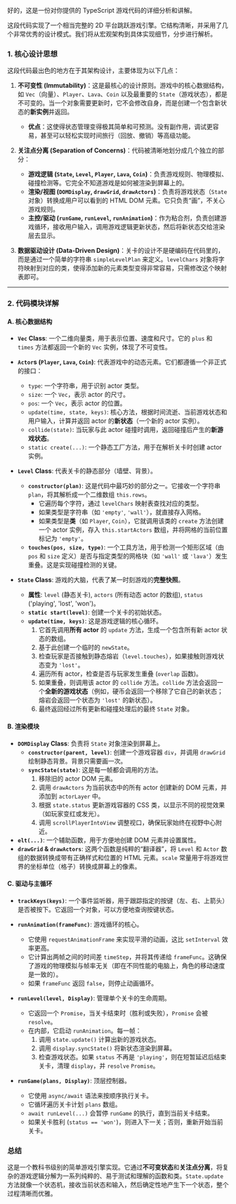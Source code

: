 好的，这是一份对你提供的 TypeScript 游戏代码的详细分析和讲解。

这段代码实现了一个相当完整的 2D 平台跳跃游戏引擎。它结构清晰，并采用了几个非常优秀的设计模式。我们将从宏观架构到具体实现细节，分步进行解析。

### 1. 核心设计思想

这段代码最出色的地方在于其架构设计，主要体现为以下几点：

1.  **不可变性 (Immutability)**：这是最核心的设计原则。游戏中的核心数据结构，如 `Vec`（向量）、`Player`、`Lava`、`Coin` 以及最重要的 `State`（游戏状态），都是不可变的。当一个对象需要更新时，它不会修改自身，而是创建一个包含新状态的**新实例**并返回。

    - **优点**：这使得状态管理变得极其简单和可预测。没有副作用，调试更容易，甚至可以轻松实现时间旅行（回放、撤销）等高级功能。

2.  **关注点分离 (Separation of Concerns)**：代码被清晰地划分成几个独立的部分：

    - **游戏逻辑 (`State`, `Level`, `Player`, `Lava`, `Coin`)**：负责游戏规则、物理模拟、碰撞检测等。它完全不知道游戏是如何被渲染到屏幕上的。
    - **渲染/视图 (`DOMDisplay`, `drawGrid`, `drawActors`)**：负责将游戏状态（`State` 对象）转换成用户可以看到的 HTML DOM 元素。它只负责“画”，不关心游戏规则。
    - **主控/驱动 (`runGame`, `runLevel`, `runAnimation`)**：作为粘合剂，负责创建游戏循环，接收用户输入，调用游戏逻辑更新状态，然后将新状态交给渲染层去显示。

3.  **数据驱动设计 (Data-Driven Design)**：关卡的设计不是硬编码在代码里的，而是通过一个简单的字符串 `simpleLevelPlan` 来定义。`levelChars` 对象将字符映射到对应的类，使得添加新的元素类型变得非常容易，只需修改这个映射表即可。

---

### 2. 代码模块详解

#### A. 核心数据结构

- **`Vec` Class**: 一个二维向量类，用于表示位置、速度和尺寸。它的 `plus` 和 `times` 方法都返回一个新的 `Vec` 实例，体现了不可变性。

- **`Actor`s (`Player`, `Lava`, `Coin`)**: 代表游戏中的动态元素。它们都遵循一个非正式的接口：

  - `type`: 一个字符串，用于识别 actor 类型。
  - `size`: 一个 `Vec`，表示 actor 的尺寸。
  - `pos`: 一个 `Vec`，表示 actor 的位置。
  - `update(time, state, keys)`: 核心方法，根据时间流逝、当前游戏状态和用户输入，计算并返回 actor 的**新状态**（一个新的 actor 实例）。
  - `collide(state)`: 当玩家与此 actor 碰撞时调用，返回碰撞后产生的**新游戏状态**。
  - `static create(...)`: 一个静态工厂方法，用于在解析关卡时创建 actor 实例。

- **`Level` Class**: 代表关卡的静态部分（墙壁、背景）。

  - **`constructor(plan)`**: 这是代码中最巧妙的部分之一。它接收一个字符串 `plan`，将其解析成一个二维数组 `this.rows`。
    - 它遍历每个字符，通过 `levelChars` 映射表查找对应的类型。
    - 如果类型是字符串（如 `'empty'`, `'wall'`），就直接存入网格。
    - 如果类型是**类**（如 `Player`, `Coin`），它就调用该类的 `create` 方法创建一个 actor 实例，存入 `this.startActors` 数组，并将网格的当前位置标记为 `'empty'`。
  - **`touches(pos, size, type)`**: 一个工具方法，用于检测一个矩形区域（由 `pos` 和 `size` 定义）是否与指定类型的网格块（如 `'wall'` 或 `'lava'`）发生重叠。这是实现碰撞检测的关键。

- **`State` Class**: 游戏的大脑，代表了某一时刻游戏的**完整快照**。
  - **属性**: `level` (静态关卡), `actors` (所有动态 actor 的数组), `status` ('playing', 'lost', 'won')。
  - **`static start(level)`**: 创建一个关卡的初始状态。
  - **`update(time, keys)`**: 这是游戏逻辑的核心循环。
    1.  它首先调用**所有 actor** 的 `update` 方法，生成一个包含所有新 actor 状态的数组。
    2.  基于此创建一个临时的 `newState`。
    3.  检查玩家是否接触到静态熔岩（`level.touches`），如果接触则游戏状态变为 `'lost'`。
    4.  遍历所有 actor，检查是否与玩家发生重叠 (`overlap` 函数)。
    5.  如果重叠，则调用该 actor 的 `collide` 方法。`collide` 方法会返回一个**全新的游戏状态**（例如，硬币会返回一个移除了它自己的新状态；熔岩会返回一个状态为 `'lost'` 的新状态）。
    6.  最终返回经过所有更新和碰撞处理后的最终 `State` 对象。

#### B. 渲染模块

- **`DOMDisplay` Class**: 负责将 `State` 对象渲染到屏幕上。
  - **`constructor(parent, level)`**: 创建一个游戏容器 `div`，并调用 `drawGrid` 绘制静态背景。背景只需要画一次。
  - **`syncState(state)`**: 这是每一帧都会调用的方法。
    1.  移除旧的 actor DOM 元素。
    2.  调用 `drawActors` 为当前状态中的所有 actor 创建新的 DOM 元素，并添加到 `actorLayer` 中。
    3.  根据 `state.status` 更新游戏容器的 CSS 类，以显示不同的视觉效果（如玩家变红或发光）。
    4.  调用 `scrollPlayerIntoView` 调整视口，确保玩家始终在视野中心附近。
- **`elt(...)`**: 一个辅助函数，用于方便地创建 DOM 元素并设置属性。
- **`drawGrid` & `drawActors`**: 这两个函数是纯粹的“翻译器”，将 `Level` 和 `Actor` 数组的数据转换成带有正确样式和位置的 HTML 元素。`scale` 常量用于将游戏世界的坐标单位（格子）转换成屏幕上的像素。

#### C. 驱动与主循环

- **`trackKeys(keys)`**: 一个事件监听器，用于跟踪指定的按键（左、右、上箭头）是否被按下。它返回一个对象，可以方便地查询按键状态。

- **`runAnimation(frameFunc)`**: 游戏循环的核心。

  - 它使用 `requestAnimationFrame` 来实现平滑的动画，这比 `setInterval` 效率更高。
  - 它计算出两帧之间的时间差 `timeStep`，并将其传递给 `frameFunc`。这确保了游戏的物理模拟与帧率无关（即在不同性能的电脑上，角色的移动速度是一致的）。
  - 如果 `frameFunc` 返回 `false`，则停止动画循环。

- **`runLevel(level, Display)`**: 管理单个关卡的生命周期。

  - 它返回一个 `Promise`，当关卡结束时（胜利或失败），`Promise` 会被 `resolve`。
  - 在内部，它启动 `runAnimation`。每一帧：
    1.  调用 `state.update()` 计算出新的游戏状态。
    2.  调用 `display.syncState()` 将新状态渲染到屏幕。
    3.  检查游戏状态。如果 `status` 不再是 `'playing'`，则在短暂延迟后结束关卡，清理 `display`，并 `resolve` `Promise`。

- **`runGame(plans, Display)`**: 顶层控制器。
  - 它使用 `async/await` 语法来按顺序执行关卡。
  - 它循环遍历关卡计划 `plans` 数组。
  - `await runLevel(...)` 会暂停 `runGame` 的执行，直到当前关卡结束。
  - 如果关卡胜利 (`status == 'won'`)，则进入下一关；否则，重新开始当前关卡。

### 总结

这是一个教科书级别的简单游戏引擎实现。它通过**不可变状态**和**关注点分离**，将复杂的游戏逻辑分解为一系列纯粹的、易于测试和理解的函数和类。`State.update` 方法就像一个状态机，接收当前状态和输入，然后确定性地产生下一个状态，整个过程清晰而优雅。
